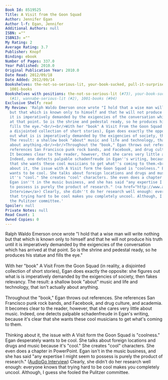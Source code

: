 ```yaml
---
Book Id: 8519525
Title: A Visit from the Goon Squad
Author: Jennifer Egan
Author l-f: Egan, Jennifer
Additional Authors: null
ISBN: =""
ISBN13: =""
My Rating: 2
Average Rating: 3.7
Publisher: Knopf
Binding: ebook
Number of Pages: 337.0
Year Published: 2010.0
Original Publication Year: 2010.0
Date Read: 2012/09/18
Date Added: 2012/09/14
Bookshelves: the-not-so-serious-lit, your-book-sucked, pull-it-surprise, wannabe-serious-lit,
  1001-books
Bookshelves with positions: the-not-so-serious-lit (#73), your-book-sucked (#8), pull-it-surprise
  (#1), wannabe-serious-lit (#2), 1001-books (#94)
Exclusive Shelf: read
My Review: 'Ralph Waldo Emerson once wrote "I hold that a wise man will write nothing
  but that which is known only to himself and that he will not produce his truth until
  it is imperatively demanded by the exigencies of the conversation which has arrived
  at that point. So is the shrine and pedestal ready, so he produces his statue and
  fills the eye."<br/><br/>With her "book" A Visit From the Goon Squad (in reality,
  a disjointed collection of short stories), Egan does exactly the opposite: she figures
  out what is is imperatively demanded by the exigencies of society, then fakes relevancy.
  The result: a shallow book "about" music and life and technology, that isn''t actually
  about anything.<br/><br/>Throughout the "book," Egan throws out references. She
  references San Francisco punk rock bands, and Facebook, and drug culture, and academia.
  It becomes clear to the reader, however, that she cares very little about music.
  Indeed, one detects palpable schadenfreude in Egan''s writing, because it''s clear
  that she wants these cool musicians to get what''s coming to them.<br/><br/>Thinking
  about it, the issue with A Visit form the Goon Squad is "coolness." Egan desperately
  wants to be cool. She talks about foreign locations and drugs and music because
  it''s "cool." She creates "cool" characters. She even does a chapter in PowerPoint.
  Egan isn''t in the music business, and she has said "any expertise I might seem
  to possess is purely the product of research." (<a href="http://www.audiogo-library.com/TradeHome/AuthorSpotlights/tabid/56/articleType/ArticleView/articleId/184/A-QA-with-Jennifer-Egan-on-A-Visit-from-the-Goon-Squad.aspx">AudioGo
  Interview</a>) Clearly, she didn''t do her research well enough: everyone knows
  that trying hard to be cool makes you completely uncool. Although, I guess she fooled
  the Pulitzer committee.'
Spoiler: null
Private Notes: null
Read Count: 1
Owned Copies: 0
---
```


Ralph Waldo Emerson once wrote "I hold that a wise man will write nothing but that which is known only to himself and that he will not produce his truth until it is imperatively demanded by the exigencies of the conversation which has arrived at that point. So is the shrine and pedestal ready, so he produces his statue and fills the eye."<br/><br/>With her "book" A Visit From the Goon Squad (in reality, a disjointed collection of short stories), Egan does exactly the opposite: she figures out what is is imperatively demanded by the exigencies of society, then fakes relevancy. The result: a shallow book "about" music and life and technology, that isn't actually about anything.<br/><br/>Throughout the "book," Egan throws out references. She references San Francisco punk rock bands, and Facebook, and drug culture, and academia. It becomes clear to the reader, however, that she cares very little about music. Indeed, one detects palpable schadenfreude in Egan's writing, because it's clear that she wants these cool musicians to get what's coming to them.<br/><br/>Thinking about it, the issue with A Visit form the Goon Squad is "coolness." Egan desperately wants to be cool. She talks about foreign locations and drugs and music because it's "cool." She creates "cool" characters. She even does a chapter in PowerPoint. Egan isn't in the music business, and she has said "any expertise I might seem to possess is purely the product of research." (<a href="http://www.audiogo-library.com/TradeHome/AuthorSpotlights/tabid/56/articleType/ArticleView/articleId/184/A-QA-with-Jennifer-Egan-on-A-Visit-from-the-Goon-Squad.aspx">AudioGo Interview</a>) Clearly, she didn't do her research well enough: everyone knows that trying hard to be cool makes you completely uncool. Although, I guess she fooled the Pulitzer committee.